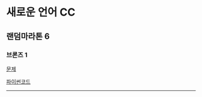 # 새로운 언어 CC
## 랜덤마라톤 6
### 브론즈 1
[문제](https://www.acmicpc.net/problem/19945)

[파이썬코드](19945.py)

---